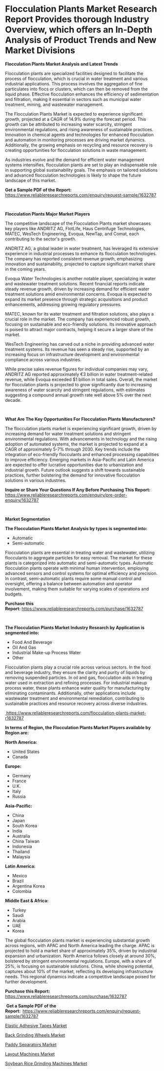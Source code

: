 <p><h1>Flocculation Plants Market Research Report Provides thorough Industry Overview, which offers an In-Depth Analysis of Product Trends and New Market Divisions</h1></p><p><strong>Flocculation Plants Market Analysis and Latest Trends</strong></p>
<p><p>Flocculation plants are specialized facilities designed to facilitate the process of flocculation, which is crucial in water treatment and various industrial applications. This process involves the aggregation of fine particulates into flocs or clusters, which can then be removed from the liquid phase. Effective flocculation enhances the efficiency of sedimentation and filtration, making it essential in sectors such as municipal water treatment, mining, and wastewater management.</p><p>The Flocculation Plants Market is expected to experience significant growth, projected at a CAGR of 14.9% during the forecast period. This growth can be attributed to increasing water scarcity, stringent environmental regulations, and rising awareness of sustainable practices. Innovation in chemical agents and technologies for enhanced flocculation and automation in monitoring processes are driving market dynamics. Additionally, the growing emphasis on recycling and resource recovery is creating opportunities for flocculation solutions in waste management.</p><p>As industries evolve and the demand for efficient water management systems intensifies, flocculation plants are set to play an indispensable role in supporting global sustainability goals. The emphasis on tailored solutions and advanced flocculation technologies is likely to shape the future landscape of this market.</p></p>
<p><strong>Get a Sample PDF of the Report:&nbsp;</strong> <a href="https://www.reliableresearchreports.com/enquiry/request-sample/1632787?utm_campaign=31&utm_medium=2&utm_source=Github&utm_content=ia&utm_term=29032025&utm_id=flocculation-plants">https://www.reliableresearchreports.com/enquiry/request-sample/1632787</a></p>
<p>&nbsp;</p>
<p><strong>Flocculation Plants Major Market Players</strong></p>
<p><p>The competitive landscape of the Flocculation Plants market showcases key players like ANDRITZ AG, FlotLife, Haus Centrifuge Technologies, MATEC, WesTech Engineering, Evoqua, NewTap, and Comat, each contributing to the sector's growth. </p><p>ANDRITZ AG, a global leader in water treatment, has leveraged its extensive experience in industrial processes to enhance its flocculation technologies. The company has reported consistent revenue growth, emphasizing innovation and sustainability, projected to capture significant market share in the coming years.</p><p>Evoqua Water Technologies is another notable player, specializing in water and wastewater treatment solutions. Recent financial reports indicate steady revenue growth, driven by increasing demand for efficient water treatment solutions amid environmental concerns. Evoqua is expected to expand its market presence through strategic acquisitions and product enhancements, addressing growing regulatory pressures.</p><p>MATEC, known for its water treatment and filtration solutions, also plays a crucial role in the market. The company has experienced robust growth, focusing on sustainable and eco-friendly solutions. Its innovative approach is poised to attract major contracts, helping it secure a larger share of the market.</p><p>WesTech Engineering has carved out a niche in providing advanced water treatment systems. Its revenue has seen a steady rise, supported by an increasing focus on infrastructure development and environmental compliance across various industries.</p><p>While precise sales revenue figures for individual companies may vary, ANDRITZ AG reported approximately €3 billion in water treatment-related revenue, while Evoqua exceeded $1 billion in total sales. Overall, the market for flocculation plants is projected to grow significantly due to increasing awareness of water scarcity and stringent regulations, with estimates suggesting a compound annual growth rate well above 5% over the next decade.</p></p>
<p>&nbsp;</p>
<p><strong>What Are The Key Opportunities For Flocculation Plants Manufacturers?</strong></p>
<p><p>The flocculation plants market is experiencing significant growth, driven by increasing demand for water treatment solutions and stringent environmental regulations. With advancements in technology and the rising adoption of automated systems, the market is projected to expand at a CAGR of approximately 5-7% through 2030. Key trends include the integration of eco-friendly flocculants and enhanced processing capabilities to improve efficiency. Emerging markets in Asia-Pacific and Latin America are expected to offer lucrative opportunities due to urbanization and industrial growth. Future outlook suggests a shift towards sustainable practices, further bolstering the demand for innovative flocculation solutions in various industries.</p></p>
<p><strong>Inquire or Share Your Questions If Any Before Purchasing This Report:</strong> <a href="https://www.reliableresearchreports.com/enquiry/pre-order-enquiry/1632787?utm_campaign=31&utm_medium=2&utm_source=Github&utm_content=ia&utm_term=29032025&utm_id=flocculation-plants">https://www.reliableresearchreports.com/enquiry/pre-order-enquiry/1632787</a></p>
<p>&nbsp;</p>
<p><strong>Market Segmentation</strong></p>
<p><strong>The Flocculation Plants Market Analysis by types is segmented into:</strong></p>
<p><ul><li>Automatic</li><li>Semi-automatic</li></ul></p>
<p><p>Flocculation plants are essential in treating water and wastewater, utilizing flocculants to aggregate particles for easy removal. The market for these plants is categorized into automatic and semi-automatic types. Automatic flocculation plants operate with minimal human intervention, employing advanced sensors and control systems for optimal efficiency and precision. In contrast, semi-automatic plants require some manual control and oversight, offering a balance between automation and operator involvement, making them suitable for varying scales of operations and budgets.</p></p>
<p><strong>Purchase this Report:&nbsp;</strong><a href="https://www.reliableresearchreports.com/purchase/1632787?utm_campaign=31&utm_medium=2&utm_source=Github&utm_content=ia&utm_term=29032025&utm_id=flocculation-plants">https://www.reliableresearchreports.com/purchase/1632787</a></p>
<p>&nbsp;</p>
<p><strong>The Flocculation Plants Market Industry Research by Application is segmented into:</strong></p>
<p><ul><li>Food And Beverage</li><li>Oil And Gas</li><li>Industrial Make-up Process Water</li><li>Other</li></ul></p>
<p><p>Flocculation plants play a crucial role across various sectors. In the food and beverage industry, they ensure the clarity and purity of liquids by removing suspended particles. In oil and gas, flocculation aids in treating water used in extraction and refining processes. For industrial makeup process water, these plants enhance water quality for manufacturing by eliminating contaminants. Additionally, other applications include wastewater treatment and environmental remediation, contributing to sustainable practices and resource recovery across diverse industries.</p></p>
<p><a href="https://www.reliableresearchreports.com/flocculation-plants-market-r1632787?utm_campaign=31&utm_medium=2&utm_source=Github&utm_content=ia&utm_term=29032025&utm_id=flocculation-plants">&nbsp;https://www.reliableresearchreports.com/flocculation-plants-market-r1632787</a></p>
<p><strong>In terms of Region, the Flocculation Plants Market Players available by Region are:</strong></p>
<p>
    <p> <strong> North America: </strong>
        <ul>
            <li>United States</li>
            <li>Canada</li>
        </ul>
        </p> 
    <p> <strong> Europe: </strong>
        <ul>
            <li>Germany</li>
            <li>France</li>
            <li>U.K.</li>
            <li>Italy</li>
            <li>Russia</li>
        </ul>
        </p> 
    <p> <strong> Asia-Pacific: </strong>
        <ul>
            <li>China</li>
            <li>Japan</li>
            <li>South Korea</li>
            <li>India</li>
            <li>Australia</li>
            <li>China Taiwan</li>
            <li>Indonesia</li>
            <li>Thailand</li>
            <li>Malaysia</li>
        </ul>
        </p> 
    <p> <strong> Latin America: </strong>
        <ul>
            <li>Mexico</li>
            <li>Brazil</li>
            <li>Argentina Korea</li>
            <li>Colombia</li>
        </ul>
        </p> 
    <p> <strong> Middle East & Africa: </strong>
        <ul>
            <li>Turkey</li>
            <li>Saudi</li>
            <li>Arabia</li>
            <li>UAE</li>
            <li>Korea</li>
        </ul>
    </p>
    </p>
<p><p>The global flocculation plants market is experiencing substantial growth across regions, with APAC and North America leading the charge. APAC is projected to hold a market share of approximately 35%, driven by industrial expansion and urbanization. North America follows closely at around 30%, bolstered by stringent environmental regulations. Europe, with a share of 25%, is focusing on sustainable solutions. China, while showing potential, captures about 10% of the market, reflecting its developing infrastructure needs. This regional dynamics indicate a competitive landscape poised for further development.</p></p>
<p><strong>Purchase this Report: </strong><a href="https://www.reliableresearchreports.com/purchase/1632787?utm_campaign=31&utm_medium=2&utm_source=Github&utm_content=ia&utm_term=29032025&utm_id=flocculation-plants">https://www.reliableresearchreports.com/purchase/1632787</a></p>
<p>&nbsp;<strong>Get a Sample PDF of the Report:&nbsp;&nbsp;</strong><a href="https://www.reliableresearchreports.com/enquiry/request-sample/1632787?utm_campaign=31&utm_medium=2&utm_source=Github&utm_content=ia&utm_term=29032025&utm_id=flocculation-plants">https://www.reliableresearchreports.com/enquiry/request-sample/1632787</a></p>
<p><strong></strong></p>
<p><p><a href="https://github.com/farjonazemi7/Market-Research-Report-List-1/blob/main/elastic-adhesive-tapes-market.md?utm_campaign=31&utm_medium=2&utm_source=Github&utm_content=ia&utm_term=29032025&utm_id=flocculation-plants">Elastic Adhesive Tapes Market</a></p><p><a href="https://github.com/trossdushi7u/Market-Research-Report-List-1/blob/main/back-grinding-wheels-market.md?utm_campaign=31&utm_medium=2&utm_source=Github&utm_content=ia&utm_term=29032025&utm_id=flocculation-plants">Back Grinding Wheels Market</a></p><p><a href="https://github.com/jhoonatsev/Market-Research-Report-List-1/blob/main/paddy-separators-market.md?utm_campaign=31&utm_medium=2&utm_source=Github&utm_content=ia&utm_term=29032025&utm_id=flocculation-plants">Paddy Separators Market</a></p><p><a href="https://github.com/kirstejuvet/Market-Research-Report-List-1/blob/main/layout-machines-market.md?utm_campaign=31&utm_medium=2&utm_source=Github&utm_content=ia&utm_term=29032025&utm_id=flocculation-plants">Layout Machines Market</a></p><p><a href="https://github.com/godutetraeva/Market-Research-Report-List-1/blob/main/soybean-rice-grinding-machines-market.md?utm_campaign=31&utm_medium=2&utm_source=Github&utm_content=ia&utm_term=29032025&utm_id=flocculation-plants">Soybean Rice Grinding Machines Market</a></p></p>